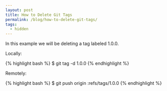 ```yaml
---
layout: post
title: How to Delete Git Tags
permalink: /blog/how-to-delete-git-tags/
tags:
  - hidden
---
```


In this example we will be deleting a tag labeled 1.0.0.

Locally:

{% highlight bash %}
$ git tag -d 1.0.0
{% endhighlight %}

Remotely:

{% highlight bash %}
$ git push origin :refs/tags/1.0.0
{% endhighlight %}
